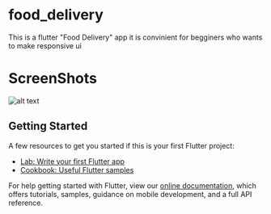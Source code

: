 # food_delivery

This is a flutter "Food Delivery" app 
it is convinient for begginers who wants to make responsive ui

# ScreenShots

![alt text]([http://url/to/img.png](https://pasteboard.co/SfwerWrZs1zK.png))

## Getting Started

A few resources to get you started if this is your first Flutter project:

- [Lab: Write your first Flutter app](https://flutter.dev/docs/get-started/codelab)
- [Cookbook: Useful Flutter samples](https://flutter.dev/docs/cookbook)

For help getting started with Flutter, view our
[online documentation](https://flutter.dev/docs), which offers tutorials,
samples, guidance on mobile development, and a full API reference.
